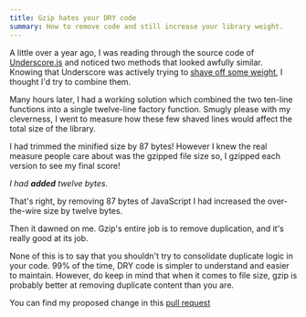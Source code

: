 ```yaml
---
title: Gzip hates your DRY code
summary: How to remove code and still increase your library weight.
---
```


A little over a year ago, I was reading through the source code of [Underscore.js] and noticed two methods that looked awfully similar. Knowing that Underscore was actively trying to [shave off some weight], I thought I'd try to combine them.

Many hours later, I had a working solution which combined the two ten-line functions into a single twelve-line factory function. Smugly please with my cleverness, I went to measure how these few shaved lines would affect the total size of the library.

I had trimmed the minified size by 87 bytes! However I knew the real measure people care about was the gzipped file size so, I gzipped each version to see my final score!

_I had **added** twelve bytes._

That's right, by removing 87 bytes of JavaScript I had increased the over-the-wire size by twelve bytes.

Then it dawned on me. Gzip's entire job is to remove duplication, and it's really good at its job.

None of this is to say that you shouldn't try to consolidate duplicate logic in your code. 99% of the time, DRY code is simpler to understand and easier to maintain. However, do keep in mind that when it comes to file size, gzip is probably better at removing duplicate content than you are.

You can find my proposed change in this [pull request](https://github.com/jashkenas/underscore/pull/2383)

[Underscore.js]: http://underscorejs.org/
[shave off some weight]: https://github.com/jashkenas/underscore/issues/2060
[DRYer]: https://en.wikipedia.org/wiki/Don't_repeat_yourself